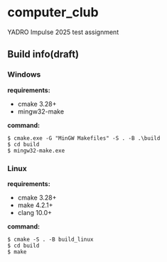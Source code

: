 # computer_club
YADRO Impulse 2025 test assignment

## Build info(draft)  

### Windows  
**requirements:**  
- cmake 3.28+
- mingw32-make
  
**command:**  
```
$ cmake.exe -G "MinGW Makefiles" -S . -B .\build
$ cd build
$ mingw32-make.exe
```
### Linux  
**requirements:**  
- cmake 3.28+
- make 4.2.1+
- clang 10.0+
  
**command:**  
```
$ cmake -S . -B build_linux
$ cd build
$ make
```

